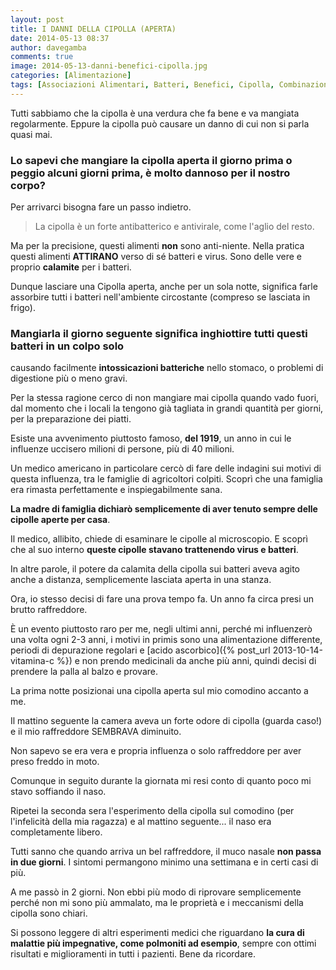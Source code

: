 ```yaml
---
layout: post
title: I DANNI DELLA CIPOLLA (APERTA)
date: 2014-05-13 08:37
author: davegamba
comments: true
image: 2014-05-13-danni-benefici-cipolla.jpg
categories: [Alimentazione]
tags: [Associazioni Alimentari, Batteri, Benefici, Cipolla, Combinazioni Alimentari, Danni, Dieta, Digestione, Influenza, Problemi Digestivi, Raffreddore, Tropea, Virus]
---
```


Tutti sabbiamo che la cipolla è una verdura che fa bene e va mangiata regolarmente. Eppure la cipolla può causare un danno di cui non si parla quasi mai.

### Lo sapevi che mangiare la cipolla aperta il giorno prima o peggio alcuni giorni prima, è molto dannoso per il nostro corpo?

Per arrivarci bisogna fare un passo indietro.

> La cipolla è un forte antibatterico e antivirale, come l'aglio del resto.

Ma per la precisione, questi alimenti **non** sono anti-niente. Nella pratica questi alimenti **ATTIRANO** verso di sé batteri e virus. Sono delle vere e proprio **calamite** per i batteri.

Dunque lasciare una Cipolla aperta, anche per un sola notte, significa farle assorbire tutti i batteri nell'ambiente circostante (compreso se lasciata in frigo).

### Mangiarla il giorno seguente significa inghiottire tutti questi batteri in un colpo solo

causando facilmente **intossicazioni batteriche** nello stomaco, o problemi di digestione più o meno gravi.

Per la stessa ragione cerco di non mangiare mai cipolla quando vado fuori, dal momento che i locali la tengono già tagliata in grandi quantità per giorni, per la preparazione dei piatti.

Esiste una avvenimento piuttosto famoso, **del 1919**, un anno in cui le influenze uccisero milioni di persone, più di 40 milioni.

Un medico americano in particolare cercò di fare delle indagini sui motivi di questa influenza, tra le famiglie di agricoltori colpiti. Scoprì che una famiglia era rimasta perfettamente e inspiegabilmente sana.

**La madre di famiglia dichiarò semplicemente di aver tenuto sempre delle cipolle aperte per casa**.

Il medico, allibito, chiede di esaminare le cipolle al microscopio. E scoprì che al suo interno **queste cipolle stavano trattenendo virus e batteri**.

In altre parole, il potere da calamita della cipolla sui batteri aveva agito anche a distanza, semplicemente lasciata aperta in una stanza.

Ora, io stesso decisi di fare una prova tempo fa. Un anno fa circa presi un brutto raffreddore.

È un evento piuttosto raro per me, negli ultimi anni, perché mi influenzerò una volta ogni 2-3 anni, i motivi in primis sono una alimentazione differente, periodi di depurazione regolari e [acido ascorbico]({% post_url 2013-10-14-vitamina-c %}) e non prendo medicinali da anche più anni, quindi decisi di prendere la palla al balzo e provare.

La prima notte posizionai una cipolla aperta sul mio comodino accanto a me.

Il mattino seguente la camera aveva un forte odore di cipolla (guarda caso!) e il mio raffreddore SEMBRAVA diminuito.

Non sapevo se era vera e propria influenza o solo raffreddore per aver preso freddo in moto.

Comunque in seguito durante la giornata mi resi conto di quanto poco mi stavo soffiando il naso.

Ripetei la seconda sera l'esperimento della cipolla sul comodino (per l'infelicità della mia ragazza) e al mattino seguente... il naso era completamente libero.

Tutti sanno che quando arriva un bel raffreddore, il muco nasale **non passa in due giorni**. I sintomi permangono minimo una settimana e in certi casi di più.

A me passò in 2 giorni. Non ebbi più modo di riprovare semplicemente perché non mi sono più ammalato, ma le proprietà e i meccanismi della cipolla sono chiari.

Si possono leggere di altri esperimenti medici che riguardano **la cura di malattie più impegnative, come polmoniti ad esempio**, sempre con ottimi risultati e miglioramenti in tutti i pazienti. Bene da ricordare.